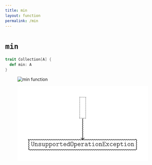 ```yaml
---
title: min
layout: function
permalink: /min
---
```


# `min`

~~~ scala
trait Collection[A] {
  def min: A
}
~~~

<figure class="diagram">
  <img src="images/min.1.svg" alt="min function">
  <!-- <figcaption class="diagram-desc"><code>min</code> uses <code>p</code> to classify elements into two groups</figcaption> -->
</figure>

<figure class="diagram">
  <img src="images/min.2.svg" alt="min function">
  <!-- <figcaption class="diagram-desc"><code>min</code> uses <code>p</code> to classify elements into two groups</figcaption> -->
</figure>
